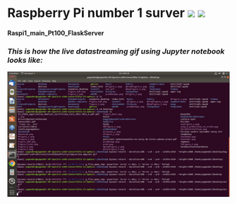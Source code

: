# Raspberry Pi number 1 surver ![](https://img.shields.io/badge/Dependencies-maintained-informational?style=flat&logo=Pending&logoColor=white&color=2bbc8a) ![](https://img.shields.io/badge/code-managed-informational?style=flat&logo=Pending&logoColor=white&color=2bbc8a)  


#### Raspi1_main_Pt100_FlaskServer


### *This is how the live datastreaming gif using Jupyter notebook looks like:*

![](out.gif)
